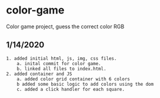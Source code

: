 # color-game
Color game project, guess the correct color RGB

## 1/14/2020
    1. added initial html, js, img, css files.
        a. inital commit for color game.
        b. linked all files to index.html.
    2. added container and JS 
        a. added color grid container with 6 colors
        b added some basic logic to add colors using the dom
        c. added a click handler for each square.